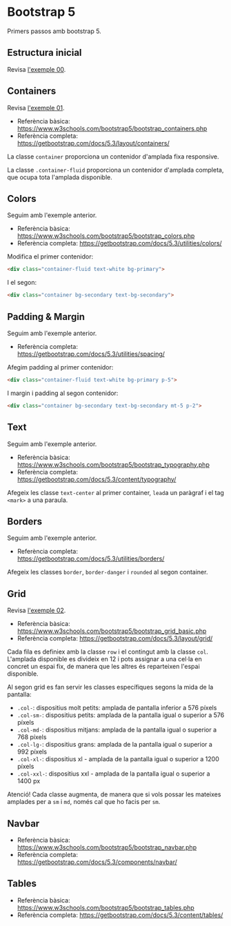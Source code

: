# Bootstrap 5

Primers passos amb bootstrap 5.

## Estructura inicial

Revisa [l'exemple 00](./src/00-estructura-inicial.html).

## Containers 

Revisa [l'exemple 01](./src/01-containers.html).

* Referència bàsica: https://www.w3schools.com/bootstrap5/bootstrap_containers.php
* Referència completa: https://getbootstrap.com/docs/5.3/layout/containers/

La classe `container` proporciona un contenidor d'amplada fixa responsive.

La classe `.container-fluid` proporciona un contenidor d'amplada completa, que ocupa tota l'amplada disponible.

## Colors

Seguim amb l'exemple anterior.

* Referència bàsica: https://www.w3schools.com/bootstrap5/bootstrap_colors.php
* Referència completa: https://getbootstrap.com/docs/5.3/utilities/colors/

Modifica el primer contenidor:

```html
<div class="container-fluid text-white bg-primary">
```

I el segon:

```html
<div class="container bg-secondary text-bg-secondary">
```

## Padding & Margin

Seguim amb l'exemple anterior.

* Referència completa: https://getbootstrap.com/docs/5.3/utilities/spacing/

Afegim padding al primer contenidor:

```html
<div class="container-fluid text-white bg-primary p-5">
```

I margin i padding al segon contenidor:

```html
<div class="container bg-secondary text-bg-secondary mt-5 p-2">
```

## Text

Seguim amb l'exemple anterior.

* Referència bàsica: https://www.w3schools.com/bootstrap5/bootstrap_typography.php
* Referència completa: https://getbootstrap.com/docs/5.3/content/typography/

Afegeix les classe `text-center` al primer container, `lead`a un paràgraf i el tag `<mark>` a una paraula.

## Borders

Seguim amb l'exemple anterior.

* Referència completa: https://getbootstrap.com/docs/5.3/utilities/borders/

Afegeix les classes `border`, `border-danger` i `rounded` al segon container.

## Grid

Revisa [l'exemple 02](./src/02-grid.html).

* Referència bàsica: https://www.w3schools.com/bootstrap5/bootstrap_grid_basic.php
* Referència completa: https://getbootstrap.com/docs/5.3/layout/grid/

Cada fila es definiex amb la classe `row` i el contingut amb la classe `col`. L'amplada disponible es divideix en 12 i pots assignar a una cel·la en concret un espai fix, de manera que les altres és reparteixen l'espai disponible.

Al segon grid es fan servir les classes específiques segons la mida de la pantalla:

* `.col-`: dispositius molt petits: amplada de pantalla inferior a 576 píxels
* `.col-sm-`: dispositius petits: amplada de la pantalla igual o superior a 576 píxels
* `.col-md-`: dispositius mitjans: amplada de la pantalla igual o superior a 768 píxels
* `.col-lg-`: dispositius grans: amplada de la pantalla igual o superior a 992 píxels
* `.col-xl-`: dispositius xl - amplada de la pantalla igual o superior a 1200 píxels
* `.col-xxl-`: dispositius xxl - amplada de la pantalla igual o superior a 1400 px

Atenció! Cada classe augmenta, de manera que si vols possar les mateixes amplades per a `sm` i `md`, només cal que ho facis per `sm`.

## Navbar

* Referència bàsica: https://www.w3schools.com/bootstrap5/bootstrap_navbar.php
* Referència completa: https://getbootstrap.com/docs/5.3/components/navbar/

## Tables

* Referència bàsica: https://www.w3schools.com/bootstrap5/bootstrap_tables.php
* Referència completa: https://getbootstrap.com/docs/5.3/content/tables/
